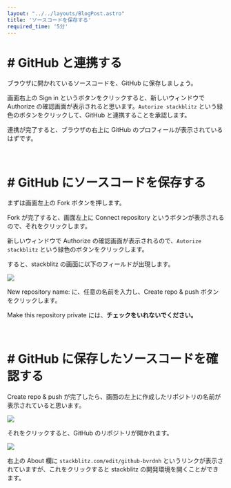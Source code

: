 ```yaml
---
layout: "../../layouts/BlogPost.astro"
title: 'ソースコードを保存する'
required_time: '5分'
---
```



# # GitHub と連携する

ブラウザに開かれているソースコードを、GitHub に保存しましょう。

画面右上の Sign in というボタンをクリックすると、新しいウィンドウで Authorize の確認画面が表示されると思います。`Autorize stackblitz` という緑色のボタンをクリックして、GitHub と連携することを承認します。

連携が完了すると、ブラウザの右上に GitHub のプロフィールが表示されているはずです。

<br>

# # GitHub にソースコードを保存する

まずは画面左上の Fork ボタンを押します。

Fork が完了すると、画面左上に Connect repository というボタンが表示されるので、それをクリックします。

新しいウィンドウで Authorize の確認画面が表示されるので、`Autorize stackblitz` という緑色のボタンをクリックします。

すると、stackblitz の画面に以下のフィールドが出現します。 

![](/image/post-2/reponame.png)

New repository name: に、任意の名前を入力し、Create repo & push ボタンをクリックします。

Make this repository private には、**チェックをいれないでください。**

<br>

# # GitHub に保存したソースコードを確認する

Create repo & push が完了したら、画面の左上に作成したリポジトリの名前が表示されていると思います。

![](/image/post-2/name.png)

それをクリックすると、GitHub のリポジトリが開かれます。

![](/image/post-2/repo.png)

右上の About 欄に `stackblitz.com/edit/github-bvrdnh` というリンクが表示されていますが、これをクリックすると stackblitz の開発環境を開くことができます。